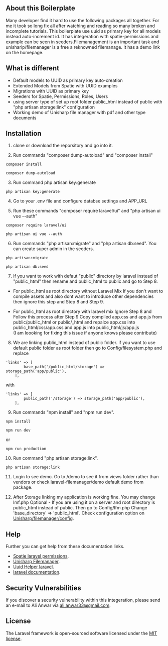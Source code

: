 ## About this Boilerplate

Many developer find it hard to use the following packages all together. For me it took so long fix all after watching and reading so many broken and incomplete tutorials. This boilerplate use uuid as primary key for all models instead auto-increment id. It has integeration with spatie-permissions and example can be seen in seeders.Filemanagement is an important task and unisharip/filemanager is a free a reknowned filemanage. It has a demo link on the homepage.

## What is different 
- Default models to UUID as primary key auto-creation
- Extended Models from Spatie with UUID examples
- Migrations with UUID as primary key 
- Seeders for Spatie, Permissions, Roles, Users
- using server type of set up root folder public_html instead of public with "php artisan storage:link" configuration
- Working demo of Unisharp file manager with pdf and other type documents 



## Installation 
1. clone or download the reporsitory and go into it. 

2. Run commands "composer dump-autoload" and "composer install"
```
composer install
```

```
composer dump-autoload
```
3. Run command php artisan key:generate

```
php artisan key:generate

```

4. Go to your .env file and configure databse settings and APP_URL

5. Run these commands "composer require laravel/ui" and "php artisan ui vue --auth"
```
composer require laravel/ui

php artisan ui vue --auth
```


6. Run commands "php artisan:migrate" and "php artisan db:seed". You can create super admin in the seeders.

```
php artisan:migrate

php artisan db:seed
```


7. If you want to work with defaut "public" directory by laravel instead of "public_html" then rename and public_html to public and go to Step 8.
 
 - For public_html as root directory without Laravel Mix
 If you don't want to compile assets and also dont want to introduce other dependencies then ignore this step and Step 8 and Step 9.

- For public_html as root directory with laravel mix 
Ignore Step 8 and Follow this process after Step 9
Copy compiled app.css and app.js from public/public_html or public/_html and repalce app.css into public_html/css/app.css and app.js into public_html/js/app.js  
(I am loooking for fixing this issue if anyone knows please contribute)


8. We are linking public_html instead of public folder. if you want to use default public folder as root folder then go to Config/filesystem.php and replace 
```
'links' => [
        base_path('/public_html/storage') => storage_path('app/public'),
    ],
```
with
``` 
'links' => [
        public_path('/storage') => storage_path('app/public'),
    ],
```



9. Run commands "npm install" and "npm run dev".
```
npm install
```
```
npm run dev
```
or 
```
npm run production
```


10. Run command "php artisan storage:link".
```
php artisan storage:link
```

11. Login to see demo. Go to /demo to see it from views folder rather than vendors  or check laravel-filemanager/demo default demo from package.

12. After Storage linking my application is working fine. You may change lmf.php 
 Optional - If you are using it on a server and root directory is public_html instead of public. Then go to Config/lfm.php 
Change 'base_directory' => 'public_html'. Check configuration option on [Unisharp/filemanager/config](https://unisharp.github.io/laravel-filemanager/config).


## Help 
Further you can get help from these documentation links.


- [Spatie laravel permissions](https://github.com/spatie/laravel-permission).
- [Unisharp Filemanager](https://unisharp.github.io/laravel-filemanager/installation).
- [Uuid Helper laravel](https://laravel.com/docs/7.x/helpers#method-str-uuid).
- [laravel documentation](https://laravel.com/docs/7.x).



## Security Vulnerabilities

If you discover a security vulnerability within this integeration, please send an e-mail to Ali Anwar via [ali.anwar33@gmail.com](ali.anwar33@gmail.com). 

## License

The Laravel framework is open-sourced software licensed under the [MIT license](https://opensource.org/licenses/MIT).
